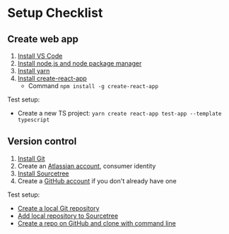 # Setup Checklist
## Create web app 
1. [Install VS Code](https://code.visualstudio.com/)
2. [Install node.js and node package manager](https://nodejs.org/en/download/)
3. [Install yarn](https://legacy.yarnpkg.com/en/)
4. [Install create-react-app](https://create-react-app.dev/docs/adding-typescript/)
    * Command `npm install -g create-react-app`

Test setup: 
* Create a new TS project: `yarn create react-app test-app --template typescript`

## Version control
1. [Install Git](https://git-scm.com/downloads)
2. Create an [Atlassian account](https://id.atlassian.com/signup?application=mac&continue=https%3A%2F%2Fmy.atlassian.com%2Fproducts%2Findex&_ga=2.194280489.527942488.1580229548-1763893018.1578596454), consumer identity
3. [Install Sourcetree](https://www.sourcetreeapp.com/)
4. Create a [GitHub account](http://github.com/join) if you don't already have one

Test setup: 
* [Create a local Git repository](https://git-scm.com/book/en/v2/Git-Basics-Getting-a-Git-Repository) 
* [Add local repository to Sourcetree](https://confluence.atlassian.com/get-started-with-sourcetree/add-an-existing-local-repository-847359105.html)
* [Create a repo on GitHub and clone with command line](https://help.github.com/en/github/creating-cloning-and-archiving-repositories/cloning-a-repository)
